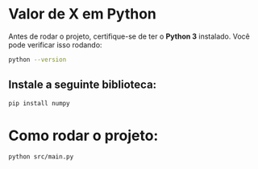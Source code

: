 # Valor de X em Python

Antes de rodar o projeto, certifique-se de ter o **Python 3** instalado. Você pode verificar isso rodando:

```bash
python --version
```
## Instale a seguinte biblioteca:

```bash
pip install numpy
```

# Como rodar o projeto:

```bash
python src/main.py
```
